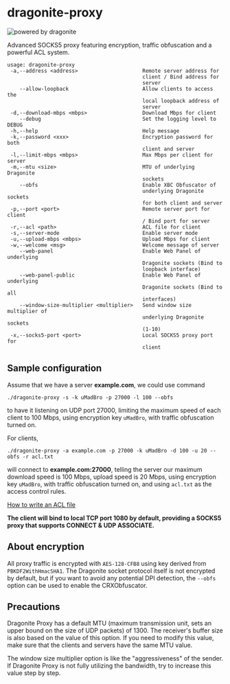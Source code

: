 # dragonite-proxy

![powered by dragonite](https://img.shields.io/badge/powered%20by-dragonite-yellow.svg)

Advanced SOCKS5 proxy featuring encryption, traffic obfuscation and a powerful ACL system.

    usage: dragonite-proxy
     -a,--address <address>                     Remote server address for
                                                client / Bind address for
                                                server
        --allow-loopback                        Allow clients to access the
                                                local loopback address of
                                                server
     -d,--download-mbps <mbps>                  Download Mbps for client
        --debug                                 Set the logging level to DEBUG
     -h,--help                                  Help message
     -k,--password <xxx>                        Encryption password for both
                                                client and server
     -l,--limit-mbps <mbps>                     Max Mbps per client for server
     -m,--mtu <size>                            MTU of underlying Dragonite
                                                sockets
        --obfs                                  Enable XBC Obfuscator of
                                                underlying Dragonite sockets
                                                for both client and server
     -p,--port <port>                           Remote server port for client
                                                / Bind port for server
     -r,--acl <path>                            ACL file for client
     -s,--server-mode                           Enable server mode
     -u,--upload-mbps <mbps>                    Upload Mbps for client
     -w,--welcome <msg>                         Welcome message of server
        --web-panel                             Enable Web Panel of underlying
                                                Dragonite sockets (Bind to
                                                loopback interface)
        --web-panel-public                      Enable Web Panel of underlying
                                                Dragonite sockets (Bind to all
                                                interfaces)
        --window-size-multiplier <multiplier>   Send window size multiplier of
                                                underlying Dragonite sockets
                                                (1-10)
     -x,--socks5-port <port>                    Local SOCKS5 proxy port for
                                                client

## Sample configuration

Assume that we have a server **example.com**, we could use command

    ./dragonite-proxy -s -k uMadBro -p 27000 -l 100 --obfs

to have it listening on UDP port 27000, limiting the maximum speed of each client to 100 Mbps, using encryption key `uMadBro`, with traffic obfuscation turned on.

For clients,

    ./dragonite-proxy -a example.com -p 27000 -k uMadBro -d 100 -u 20 --obfs -r acl.txt

will connect to **example.com:27000**, telling the server our maximum download speed is 100 Mbps, upload speed is 20 Mbps, using encryption key `uMadBro`, with traffic obfuscation turned on, and using `acl.txt` as the access control rules.

[How to write an ACL file](ACL.md)

**The client will bind to local TCP port 1080 by default, providing a SOCKS5 proxy that supports CONNECT & UDP ASSOCIATE.**

## About encryption

All proxy traffic is encrypted with `AES-128-CFB8` using key derived from `PBKDF2WithHmacSHA1`. The Dragonite socket protocol itself is not encrypted by default, but if you want to avoid any potential DPI detection, the `--obfs` option can be used to enable the CRXObfuscator.

## Precautions

Dragonite Proxy has a default MTU (maximum transmission unit, sets an upper bound on the size of UDP packets) of 1300. The receiver's buffer size is also based on the value of this option. If you need to modify this value, make sure that the clients and servers have the same MTU value.

The window size multiplier option is like the "aggressiveness" of the sender. If Dragonite Proxy is not fully utilizing the bandwidth, try to increase this value step by step.


